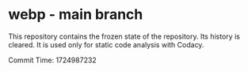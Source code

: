 # webp - main branch

This repository contains the frozen state of the repository.
Its history is cleared. It is used only for static code
analysis with Codacy.

Commit Time: 1724987232